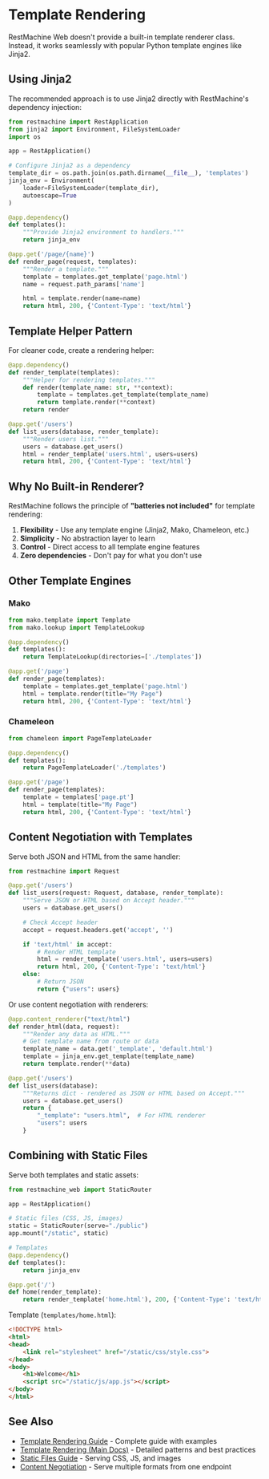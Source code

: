 # Template Rendering

RestMachine Web doesn't provide a built-in template renderer class. Instead, it works seamlessly with popular Python template engines like Jinja2.

## Using Jinja2

The recommended approach is to use Jinja2 directly with RestMachine's dependency injection:

```python
from restmachine import RestApplication
from jinja2 import Environment, FileSystemLoader
import os

app = RestApplication()

# Configure Jinja2 as a dependency
template_dir = os.path.join(os.path.dirname(__file__), 'templates')
jinja_env = Environment(
    loader=FileSystemLoader(template_dir),
    autoescape=True
)

@app.dependency()
def templates():
    """Provide Jinja2 environment to handlers."""
    return jinja_env

@app.get('/page/{name}')
def render_page(request, templates):
    """Render a template."""
    template = templates.get_template('page.html')
    name = request.path_params['name']

    html = template.render(name=name)
    return html, 200, {'Content-Type': 'text/html'}
```

## Template Helper Pattern

For cleaner code, create a rendering helper:

```python
@app.dependency()
def render_template(templates):
    """Helper for rendering templates."""
    def render(template_name: str, **context):
        template = templates.get_template(template_name)
        return template.render(**context)
    return render

@app.get('/users')
def list_users(database, render_template):
    """Render users list."""
    users = database.get_users()
    html = render_template('users.html', users=users)
    return html, 200, {'Content-Type': 'text/html'}
```

## Why No Built-in Renderer?

RestMachine follows the principle of **"batteries not included"** for template rendering:

1. **Flexibility** - Use any template engine (Jinja2, Mako, Chameleon, etc.)
2. **Simplicity** - No abstraction layer to learn
3. **Control** - Direct access to all template engine features
4. **Zero dependencies** - Don't pay for what you don't use

## Other Template Engines

### Mako

```python
from mako.template import Template
from mako.lookup import TemplateLookup

@app.dependency()
def templates():
    return TemplateLookup(directories=['./templates'])

@app.get('/page')
def render_page(templates):
    template = templates.get_template('page.html')
    html = template.render(title="My Page")
    return html, 200, {'Content-Type': 'text/html'}
```

### Chameleon

```python
from chameleon import PageTemplateLoader

@app.dependency()
def templates():
    return PageTemplateLoader('./templates')

@app.get('/page')
def render_page(templates):
    template = templates['page.pt']
    html = template(title="My Page")
    return html, 200, {'Content-Type': 'text/html'}
```

## Content Negotiation with Templates

Serve both JSON and HTML from the same handler:

```python
from restmachine import Request

@app.get('/users')
def list_users(request: Request, database, render_template):
    """Serve JSON or HTML based on Accept header."""
    users = database.get_users()

    # Check Accept header
    accept = request.headers.get('accept', '')

    if 'text/html' in accept:
        # Render HTML template
        html = render_template('users.html', users=users)
        return html, 200, {'Content-Type': 'text/html'}
    else:
        # Return JSON
        return {"users": users}
```

Or use content negotiation with renderers:

```python
@app.content_renderer("text/html")
def render_html(data, request):
    """Render any data as HTML."""
    # Get template name from route or data
    template_name = data.get('_template', 'default.html')
    template = jinja_env.get_template(template_name)
    return template.render(**data)

@app.get('/users')
def list_users(database):
    """Returns dict - rendered as JSON or HTML based on Accept."""
    users = database.get_users()
    return {
        "_template": "users.html",  # For HTML renderer
        "users": users
    }
```

## Combining with Static Files

Serve both templates and static assets:

```python
from restmachine_web import StaticRouter

app = RestApplication()

# Static files (CSS, JS, images)
static = StaticRouter(serve="./public")
app.mount("/static", static)

# Templates
@app.dependency()
def templates():
    return jinja_env

@app.get('/')
def home(render_template):
    return render_template('home.html'), 200, {'Content-Type': 'text/html'}
```

Template (`templates/home.html`):

```html
<!DOCTYPE html>
<html>
<head>
    <link rel="stylesheet" href="/static/css/style.css">
</head>
<body>
    <h1>Welcome</h1>
    <script src="/static/js/app.js"></script>
</body>
</html>
```

## See Also

- [Template Rendering Guide](../guides/templates.md) - Complete guide with examples
- [Template Rendering (Main Docs)](../../advanced/templates.md) - Detailed patterns and best practices
- [Static Files Guide](../guides/static-files.md) - Serving CSS, JS, and images
- [Content Negotiation](../../guide/content-negotiation.md) - Serve multiple formats from one endpoint
